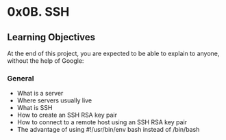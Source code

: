 # 0x0B. SSH

## Learning Objectives
At the end of this project, you are expected to be able to explain to anyone, without the help of Google:

### General
* What is a server
* Where servers usually live
* What is SSH
* How to create an SSH RSA key pair
* How to connect to a remote host using an SSH RSA key pair
* The advantage of using #!/usr/bin/env bash instead of /bin/bash
